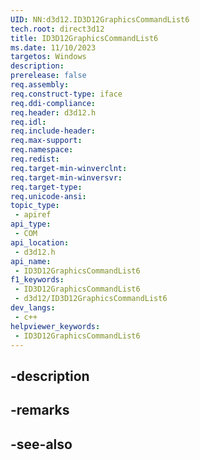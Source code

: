```yaml
---
UID: NN:d3d12.ID3D12GraphicsCommandList6
tech.root: direct3d12
title: ID3D12GraphicsCommandList6
ms.date: 11/10/2023
targetos: Windows
description: 
prerelease: false
req.assembly: 
req.construct-type: iface
req.ddi-compliance: 
req.header: d3d12.h
req.idl: 
req.include-header: 
req.max-support: 
req.namespace: 
req.redist: 
req.target-min-winverclnt: 
req.target-min-winversvr: 
req.target-type: 
req.unicode-ansi: 
topic_type:
 - apiref
api_type:
 - COM
api_location:
 - d3d12.h
api_name:
 - ID3D12GraphicsCommandList6
f1_keywords:
 - ID3D12GraphicsCommandList6
 - d3d12/ID3D12GraphicsCommandList6
dev_langs:
 - c++
helpviewer_keywords:
 - ID3D12GraphicsCommandList6
---
```


## -description

## -remarks

## -see-also

